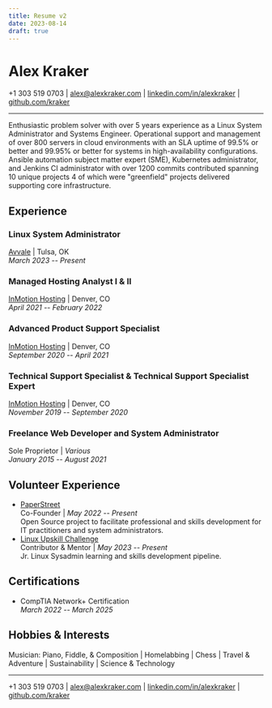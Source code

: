 ```yaml
---
title: Resume v2
date: 2023-08-14
draft: true
---
```


# Alex Kraker

+1 303 519 0703 | alex@alexkraker.com |
[linkedin.com/in/alexkraker](https://linkedin.com/in/alexkraker) |
[github.com/kraker](https://github.com/kraker)

---

Enthusiastic problem solver with over 5 years experience as a Linux System
Administrator and Systems Engineer. Operational support and management of over
800 servers in cloud environments with an SLA uptime of 99.5% or better and
99.95% or better for systems in high-availability configurations. Ansible
automation subject matter expert (SME), Kubernetes administrator, and Jenkins CI
administrator with over 1200 commits contributed spanning 10 unique projects 4
of which were "greenfield" projects delivered supporting core infrastructure.

## Experience

### Linux System Administrator

[Avvale](https://www.avvale.com) | Tulsa, OK\
_March 2023 -- Present_

### Managed Hosting Analyst I & II

[InMotion Hosting](https://www.inmotionhosting.com/) | Denver, CO\
_April 2021 -- February 2022_

### Advanced Product Support Specialist

[InMotion Hosting](https://www.inmotionhosting.com/) | Denver, CO\
_September 2020 -- April 2021_

### Technical Support Specialist & Technical Support Specialist Expert

[InMotion Hosting](https://www.inmotionhosting.com/) | Denver, CO\
_November 2019 -- September 2020_

### Freelance Web Developer and System Administrator

Sole Proprietor | _Various_\
_January 2015 -- August 2021_

## Volunteer Experience

* [PaperStreet](https://github.com/paperstreetco)\
  Co-Founder | _May 2022 -- Present_\
  Open Source project to facilitate professional and skills development for
  IT practitioners and system administrators.
* [Linux Upskill Challenge](https://linuxupskillchallenge.com/)\
  Contributor & Mentor | _May 2023 -- Present_\
  Jr. Linux Sysadmin learning and skills development pipeline.

## Certifications

* CompTIA Network+ Certification\
  _March 2022 -- March 2025_

## Hobbies & Interests

Musician: Piano, Fiddle, & Composition | Homelabbing | Chess | Travel & 
Adventure | Sustainability | Science & Technology

---

+1 303 519 0703 | alex@alexkraker.com |
[linkedin.com/in/alexkraker](https://linkedin.com/in/alexkraker) |
[github.com/kraker](https://github.com/kraker)
